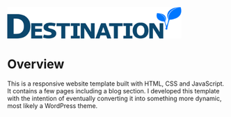 <img src="/images/destination-logo.png" alt="Destination" width="400">

# Overview

This is a responsive website template built with HTML, CSS and JavaScript. It contains a few pages including a blog section. I developed this template with the intention of eventually converting it into something more dynamic, most likely a WordPress theme.